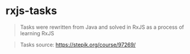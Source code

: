 # rxjs-tasks

> Tasks were rewritten from Java and solved in RxJS as a process of learning RxJS

> Tasks source: https://stepik.org/course/97269/
